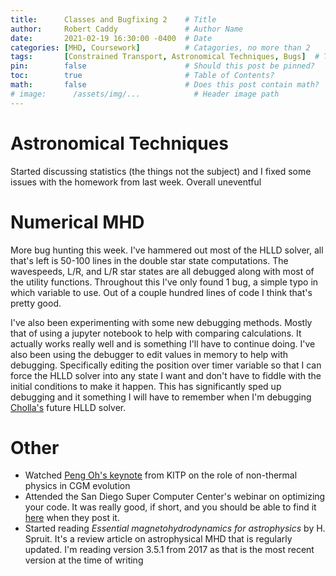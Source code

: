 ```yaml
---
title:      Classes and Bugfixing 2    # Title
author:     Robert Caddy               # Author Name
date:       2021-02-19 16:30:00 -0400  # Date
categories: [MHD, Coursework]          # Catagories, no more than 2
tags:       [Constrained Transport, Astronomical Techniques, Bugs]  # Tags, any number
pin:        false                      # Should this post be pinned?
toc:        true                       # Table of Contents?
math:       false                      # Does this post contain math?
# image:      /assets/img/...            # Header image path
---
```


# Astronomical Techniques
Started discussing statistics (the things not the subject) and I fixed some
issues with the homework from last week. Overall uneventful


# Numerical MHD
More bug hunting this week. I've hammered out most of the HLLD solver, all
that's left is 50-100 lines in the double star state computations. The
wavespeeds, L/R, and L/R star states are all debugged along with most of the
utility functions. Throughout this I've only found 1 bug, a simple typo in which
variable to use. Out of a couple hundred lines of code I think that's pretty
good.

I've also been experimenting with some new debugging methods. Mostly that of
using a jupyter notebook to help with comparing calculations. It actually works
really well and is something I'll have to continue doing. I've also been using
the debugger to edit values in memory to help with debugging. Specifically
editing the position over timer variable so that I can force the HLLD solver
into any state I want and don't have to fiddle with the initial conditions to
make it happen. This has significantly sped up debugging and it something I will
have to remember when I'm debugging
[Cholla's](https://github.com/cholla-hydro/cholla) future HLLD solver.


# Other
- Watched [Peng Oh's
  keynote](https://online.kitp.ucsb.edu/online/halo21/oh/rm/jwvideo.html) from
  KITP on the role of non-thermal physics in CGM evolution
- Attended the San Diego Super Computer Center's webinar on optimizing your
  code. It was really good, if short, and you should be able to find it
  [here](https://www.youtube.com/c/SanDiegoSupercomputerCenter/videos) when they
  post it.
- Started reading *Essential magnetohydrodynamics for astrophysics* by H.
  Spruit. It's a review article on astrophysical MHD that is regularly updated.
  I'm reading version 3.5.1 from 2017 as that is the most recent version at the
  time of writing